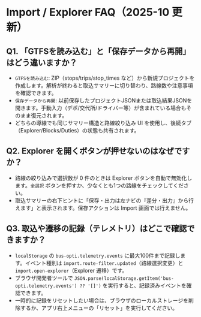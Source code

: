 # Import / Explorer FAQ（2025-10 更新）

## Q1. 「GTFSを読み込む」と「保存データから再開」はどう違いますか？
- `GTFSを読み込む`: ZIP（stops/trips/stop_times など）から新規プロジェクトを作成します。解析が終わると取込サマリーに切り替わり、路線数や注意事項を確認できます。
- `保存データから再開`: 以前保存したプロジェクトJSONまたは取込結果JSONを開きます。手動入力（デポ/交代所/ドライバー等）が含まれている場合もそのまま復元されます。
- どちらの導線でも同じサマリー構造と路線絞り込み UI を使用し、後続タブ（Explorer/Blocks/Duties）の状態も共有されます。

## Q2. Explorer を開くボタンが押せないのはなぜですか？
- 路線の絞り込みで選択数が 0 件のときは Explorer ボタンを自動で無効化します。`全選択` ボタンを押すか、少なくとも1つの路線をチェックしてください。
- 取込サマリーの右下ヒントに「保存・出力は左ナビの『差分・出力』から行えます」と表示されます。保存アクションは Import 画面では行えません。

## Q3. 取込や遷移の記録（テレメトリ）はどこで確認できますか？
- `localStorage` の `bus-opti.telemetry.events` に最大100件まで記録します。イベント種別は `import.route-filter.updated`（路線選択変更）と `import.open-explorer`（Explorer 遷移）です。
- ブラウザ開発者ツールで `JSON.parse(localStorage.getItem('bus-opti.telemetry.events') ?? '[]')` を実行すると、記録済みイベントを確認できます。
- 一時的に記録をリセットしたい場合は、ブラウザのローカルストレージを削除するか、アプリ右上メニューの「リセット」を実行してください。
